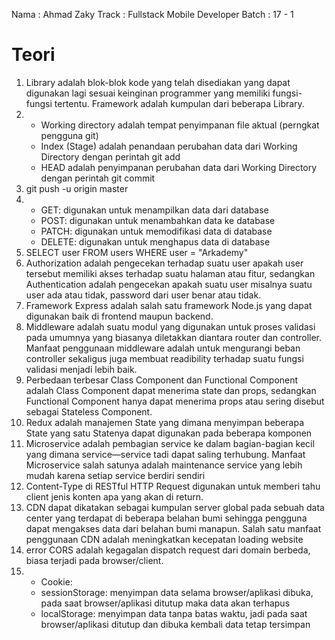 Nama	: Ahmad Zaky
Track	: Fullstack Mobile Developer
Batch	: 17 - 1

# Teori
1.	Library adalah blok-blok kode yang telah disediakan yang dapat digunakan lagi sesuai keinginan programmer yang memiliki fungsi-fungsi tertentu. Framework adalah kumpulan dari beberapa Library.
2.	* Working directory adalah tempat penyimpanan file aktual (perngkat pengguna git)
    * Index (Stage) adalah penandaan perubahan data dari Working Directory dengan perintah git add
    * HEAD adalah penyimpanan perubahan data dari Working Directory dengan perintah git commit
3.	git push -u origin master
4.  * GET: digunakan untuk menampilkan data dari database
    * POST: digunakan untuk menambahkan data ke database
    * PATCH: digunakan untuk memodifikasi data di database
    * DELETE: digunakan untuk menghapus data di database
5.  SELECT user FROM users WHERE user = "Arkademy" 
6.  Authorization adalah pengecekan terhadap suatu user apakah user tersebut memiliki akses terhadap suatu halaman atau fitur, sedangkan Authentication adalah pengecekan apakah suatu user misalnya suatu user ada atau tidak, password dari user benar atau tidak.
7.  Framework Express adalah salah satu framework Node.js yang dapat digunakan baik di frontend maupun backend.
8.  Middleware adalah suatu modul yang digunakan untuk proses validasi pada umumnya yang biasanya diletakkan diantara router dan controller. Manfaat penggunaan middleware adalah untuk mengurangi beban controller sekaligus juga membuat readibility terhadap suatu fungsi validasi menjadi lebih baik.
9.  Perbedaan terbesar Class Component dan Functional Component adalah Class Component dapat menerima state dan props, sedangkan Functional Component hanya dapat menerima props atau sering disebut sebagai Stateless Component.
10. Redux adalah manajemen State yang dimana menyimpan beberapa State yang satu Statenya dapat digunakan pada beberapa komponen
11. Microservice adalah pembagian service ke dalam bagian-bagian kecil yang dimana service—service tadi dapat saling terhubung. Manfaat Microservice salah satunya adalah maintenance service yang lebih mudah karena setiap service berdiri sendiri
12. Content-Type di RESTful HTTP Request digunakan untuk memberi tahu client jenis konten apa yang akan di return.
13. CDN dapat dikatakan sebagai kumpulan server global pada sebuah data center yang terdapat di beberapa belahan bumi sehingga pengguna dapat mengakses data dari belahan bumi manapun. Salah satu manfaat penggunaan CDN adalah meningkatkan kecepatan loading website
14. error CORS adalah kegagalan dispatch request dari domain berbeda, biasa terjadi pada browser/client.
15. * Cookie:
    * sessionStorage: menyimpan data selama browser/aplikasi dibuka, pada saat browser/aplikasi ditutup maka data akan terhapus
    * localStorage: menyimpan data tanpa batas waktu, jadi pada saat browser/aplikasi ditutup dan dibuka kembali data tetap tersimpan
